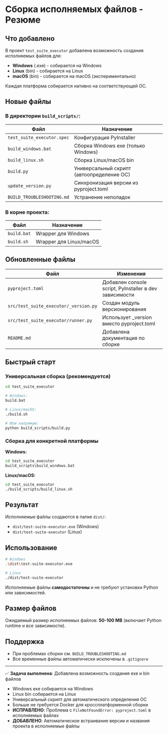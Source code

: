 # Сборка исполняемых файлов - Резюме

## Что добавлено

В проект `test_suite_executor` добавлена возможность создания исполняемых файлов для:
- **Windows** (.exe) - собирается на Windows
- **Linux** (bin) - собирается на Linux  
- **macOS** (bin) - собирается на macOS (экспериментально)

Каждая платформа собирается нативно на соответствующей ОС.

## Новые файлы

### В директории `build_scripts/`:
| Файл | Назначение |
|------|-----------|
| `test_suite_executor.spec` | Конфигурация PyInstaller |
| `build_windows.bat` | Сборка Windows exe (только Windows) |
| `build_linux.sh` | Сборка Linux/macOS bin |
| `build.py` | Универсальный скрипт (автоопределение ОС) |
| `update_version.py` | Синхронизация версии из pyproject.toml |
| `BUILD_TROUBLESHOOTING.md` | Устранение неполадок |

### В корне проекта:
| Файл | Назначение |
|------|-----------|
| `build.bat` | Wrapper для Windows |
| `build.sh` | Wrapper для Linux/macOS |

## Обновленные файлы

| Файл | Изменения |
|------|-----------|
| `pyproject.toml` | Добавлен console script, PyInstaller в dev зависимости |
| `src/test_suite_executor/_version.py` | Создан модуль версионирования |
| `src/test_suite_executor/runner.py` | Использует _version вместо pyproject.toml |
| `README.md` | Добавлена документация по сборке |

## Быстрый старт

### Универсальная сборка (рекомендуется)
```bash
cd test_suite_executor

# Windows:
build.bat

# Linux/macOS:
./build.sh

# Или напрямую:
python build_scripts/build.py
```

### Сборка для конкретной платформы

**Windows:**
```cmd
cd test_suite_executor
build_scripts\build_windows.bat
```

**Linux/macOS:**
```bash
cd test_suite_executor
./build_scripts/build_linux.sh
```



## Результат

Исполняемые файлы создаются в папке `dist/`:
- `dist/test-suite-executor.exe` (Windows)
- `dist/test-suite-executor` (Linux)

## Использование

```bash
# Windows
.\dist\test-suite-executor.exe

# Linux
./dist/test-suite-executor
```

Исполняемые файлы **самодостаточны** и не требуют установки Python или зависимостей.

## Размер файлов

Ожидаемый размер исполняемых файлов: **50-100 MB** (включает Python runtime и все зависимости).

## Поддержка

- При проблемах сборки см. `BUILD_TROUBLESHOOTING.md`
- Все временные файлы автоматически исключены в `.gitignore`

---

✅ **Задача выполнена**: Добавлена возможность создания exe и bin файлов
- Windows exe собирается на Windows
- Linux bin собирается на Linux  
- Универсальный скрипт для автоматического определения ОС
- Больше не требуется Docker для кроссплатформенной сборки
- **ИСПРАВЛЕНО**: Проблема с `FileNotFoundError: pyproject.toml` в исполняемых файлах
- **ДОБАВЛЕНО**: Автоматическое встраивание версии и названия проекта в исполняемые файлы
